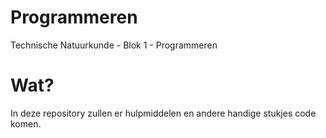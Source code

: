 # Programmeren
Technische Natuurkunde - Blok 1 - Programmeren

# Wat?
In deze repository zullen er hulpmiddelen en andere handige stukjes code komen.
